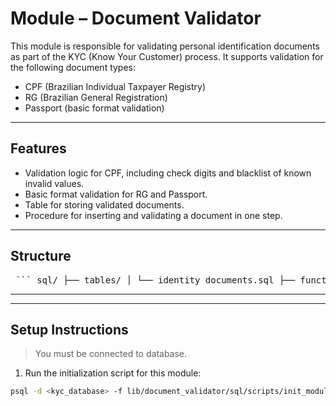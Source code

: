 # Module – Document Validator

This module is responsible for validating personal identification documents as part of the KYC (Know Your Customer) process. It supports validation for the following document types:

- CPF (Brazilian Individual Taxpayer Registry)
- RG (Brazilian General Registration)
- Passport (basic format validation)

---

## Features

- Validation logic for CPF, including check digits and blacklist of known invalid values.
- Basic format validation for RG and Passport.
- Table for storing validated documents.
- Procedure for inserting and validating a document in one step.

---

## Structure

<pre lang="text"> ``` sql/ ├── tables/ │ └── identity_documents.sql ├── functions/ │ ├── validate_cpf.sql │ └── validate_document.sql ├── procedures/ │ └── insert_document.sql └── scripts/ └── init_module.sql tests/ ├── test_validate_cpf.sql └── test_insert_document.sql ``` </pre>

---


---

## Setup Instructions

> You must be connected to database.

1. Run the initialization script for this module:

```bash
psql -d <kyc_database> -f lib/document_validator/sql/scripts/init_module.sql


